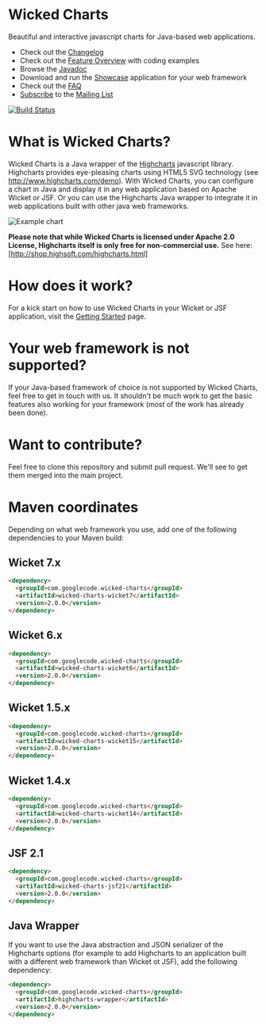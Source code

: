 Wicked Charts
=============
Beautiful and interactive javascript charts for Java-based web applications.

 * Check out the [Changelog](https://github.com/thombergs/wicked-charts/wiki/Changelog)
 * Check out the [Feature Overview](https://github.com/thombergs/wicked-charts/wiki/Feature-Overview) with coding examples
 * Browse the [Javadoc](http://thombergs.github.io/wicked-charts/apidocs)
 * Download and run the [Showcase](https://github.com/thombergs/wicked-charts/wiki/Developer-Info:-Starting-the-Showcase-Application) application for your web framework
 * Check out the [FAQ](https://github.com/thombergs/wicked-charts/wiki/FAQ)
 * [Subscribe](http://wicked-charts.2319560.n4.nabble.com/template/NamlServlet.jtp?macro=subscribe&node=1) to the [Mailing List](http://wicked-charts.2319560.n4.nabble.com/)

[![Build Status](https://travis-ci.org/thombergs/wicked-charts.png?branch=master)](https://travis-ci.org/thombergs/wicked-charts)

What is Wicked Charts?
======================
Wicked Charts is a Java wrapper of the [Highcharts](http://www.highcharts.com") javascript library. Highcharts provides eye-pleasing charts using HTML5 SVG technology (see http://www.highcharts.com/demo). With Wicked Charts, you can configure a chart in Java and display it in any web application based on Apache Wicket or JSF. Or you can use the Highcharts Java wrapper to integrate it in web applications built with other java web frameworks.

![Example chart](https://wicked-charts.googlecode.com/files/chart.png)

**Please note that while Wicked Charts is licensed under Apache 2.0 License, Highcharts itself is only free for non-commercial use.** 
See here: [http://shop.highsoft.com/highcharts.html]

How does it work?
=================
For a kick start on how to use Wicked Charts in your Wicket or JSF application, visit the [Getting Started](https://github.com/thombergs/wicked-charts/wiki/Getting-Started) page.

Your web framework is not supported?
================================
If your Java-based framework of choice is not supported by Wicked Charts, feel free to get in touch with us. It shouldn't be much work to get the basic features also working for your framework (most of the work has already been done).

Want to contribute?
===================
Feel free to clone this repository and submit pull request. We'll see to get them merged into the main project.

Maven coordinates
=================
Depending on what web framework you use, add one of the following dependencies to your Maven build:

Wicket 7.x
---------
```html
<dependency>
  <groupId>com.googlecode.wicked-charts</groupId>
  <artifactId>wicked-charts-wicket7</artifactId>
  <version>2.0.0</version>
</dependency>
```

Wicket 6.x
---------
```html
<dependency>
  <groupId>com.googlecode.wicked-charts</groupId>
  <artifactId>wicked-charts-wicket6</artifactId>
  <version>2.0.0</version>
</dependency>
```
Wicket 1.5.x
---------
```html
<dependency>
  <groupId>com.googlecode.wicked-charts</groupId>
  <artifactId>wicked-charts-wicket15</artifactId>
  <version>2.0.0</version>
</dependency>
```
Wicket 1.4.x
---------
```html
<dependency>
  <groupId>com.googlecode.wicked-charts</groupId>
  <artifactId>wicked-charts-wicket14</artifactId>
  <version>2.0.0</version>
</dependency>
```
JSF 2.1
---------
```html
<dependency>
  <groupId>com.googlecode.wicked-charts</groupId>
  <artifactId>wicked-charts-jsf21</artifactId>
  <version>2.0.0</version>
</dependency>
```

Java Wrapper
------------
If you want to use the Java abstraction and JSON serializer of the Highcharts options (for example to add Highcharts to an application built with a different web framework than Wicket ot JSF), add the following dependency:
```html
<dependency>
  <groupId>com.googlecode.wicked-charts</groupId>
  <artifactId>highcharts-wrapper</artifactId>
  <version>2.0.0</version>
</dependency>
```

